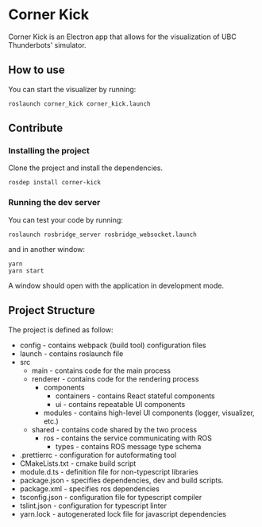 # Corner Kick

Corner Kick is an Electron app that allows for the visualization of UBC Thunderbots' simulator.

## How to use

You can start the visualizer by running:

```
roslaunch corner_kick corner_kick.launch
```

## Contribute

### Installing the project

Clone the project and install the dependencies.

```
rosdep install corner-kick
```

### Running the dev server

You can test your code by running:

```
roslaunch rosbridge_server rosbridge_websocket.launch
```

and in another window:

```
yarn
yarn start
```

A window should open with the application in development mode.

## Project Structure

The project is defined as follow:

-   config - contains webpack (build tool) configuration files
-   launch - contains roslaunch file
-   src
    -   main - contains code for the main process
    -   renderer - contains code for the rendering process
        -   components
            -   containers - contains React stateful components
            -   ui - contains repeatable UI components
        -   modules - contains high-level UI components (logger, visualizer, etc.)
    -   shared - contains code shared by the two process
        -   ros - contains the service communicating with ROS
            -   types - contains ROS message type schema
-   .prettierrc - configuration for autoformating tool
-   CMakeLists.txt - cmake build script
-   module.d.ts - definition file for non-typescript libraries
-   package.json - specifies dependencies, dev and build scripts.
-   package.xml - specifies ros dependencies
-   tsconfig.json - configuration file for typescript compiler
-   tslint.json - configuration for typescript linter
-   yarn.lock - autogenerated lock file for javascript dependencies
